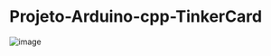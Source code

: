# Projeto-Arduino-cpp-TinkerCard

![image](https://github.com/user-attachments/assets/a318b6ee-bb10-40b8-add4-95fb8471fec1)
